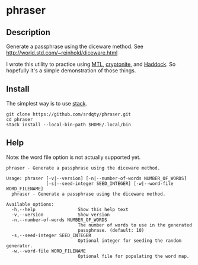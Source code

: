 # phraser

## Description

Generate a passphrase using the diceware method.
See http://world.std.com/~reinhold/diceware.html

I wrote this utility to practice using
[MTL](https://hackage.haskell.org/package/mtl),
[cryptonite](https://hackage.haskell.org/package/cryptonite),
and [Haddock](https://www.haskell.org/haddock).
So hopefully it's a simple demonstration of those things.

## Install

The simplest way is to use [stack](https://haskellstack.org).

```
git clone https://github.com/srdqty/phraser.git
cd phraser
stack install --local-bin-path $HOME/.local/bin
```

## Help

Note: the word file option is not actually supported yet.

```
phraser - Generate a passphrase using the diceware method.

Usage: phraser [-v|--version] [-n|--number-of-words NUMBER_OF_WORDS]
               [-s|--seed-integer SEED_INTEGER] [-w|--word-file WORD_FILENAME]
  phraser - Generate a passphrase using the diceware method.

Available options:
  -h,--help                Show this help text
  -v,--version             Show version
  -n,--number-of-words NUMBER_OF_WORDS
                           The number of words to use in the generated
                           passphrase. (default: 10)
  -s,--seed-integer SEED_INTEGER
                           Optional integer for seeding the random generator.
  -w,--word-file WORD_FILENAME
                           Optional file for populating the word map.
```
